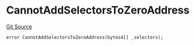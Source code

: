 # CannotAddSelectorsToZeroAddress
[Git Source](https://github.com/thrackle-io/rules-protocol/blob/e66fc809d7d2554e7ebbff7404b6c1d6e84d340d/src/economic/ruleStorage/RuleStorageDiamondLib.sol)


```solidity
error CannotAddSelectorsToZeroAddress(bytes4[] _selectors);
```

